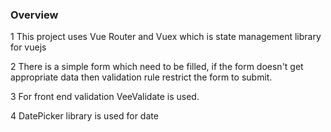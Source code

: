 ### Overview
1 This project uses Vue Router and Vuex which is state management library for vuejs

2 There is a simple form which need to be filled, if the form doesn't get appropriate data 
then validation rule restrict the form to submit.


3 For front end validation VeeValidate is used.

4 DatePicker library is used for date
